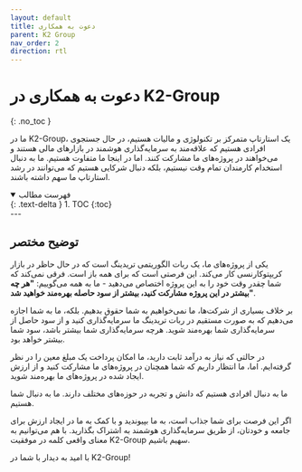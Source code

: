 ```yaml
---
layout: default
title: دعوت به همکاری
parent: K2 Group
nav_order: 2
direction: rtl
---
```


# دعوت به همکاری در K2-Group
{: .no_toc }

ما در K2-Group، یک استارتاپ متمرکز بر تکنولوژی و مالیات هستیم، در حال جستجوی افرادی هستیم که علاقه‌مند به سرمایه‌گذاری هوشمند در بازارهای مالی هستند و می‌خواهند در پروژه‌های ما مشارکت کنند. اما در اینجا ما متفاوت هستیم. ما به دنبال استخدام کارمندان تمام وقت نیستیم، بلکه دنبال شرکایی هستیم که می‌توانند در رشد استارتاپ ما سهم داشته باشند.

<details open markdown="block">
  <summary>
    فهرست مطالب
  </summary>
  {: .text-delta }
1. TOC
{:toc}
</details>
---

## توضیح مختصر



یکی از پروژه‌های ما، یک ربات الگوریتمی تریدینگ است که در حال حاظر در بازار کریپتوکارنسی کار می‌کند. این فرصتی است که برای همه باز است. فرقی نمی‌کند که شما چقدر وقت خود را به این پروژه اختصاص می‌دهید - ما به همه می‌گوییم: **"هر چه بیشتر در این پروژه مشارکت کنید، بیشتر از سود حاصله بهره‌مند خواهید شد"**.

بر خلاف بسیاری از شرکت‌ها، ما نمی‌خواهیم به شما حقوق بدهیم. بلکه، ما به شما اجازه می‌دهیم که به صورت مستقیم در ربات تریدینگ ما سرمایه‌گذاری کنید و از سود حاصل از سرمایه‌گذاری شما بهره‌مند شوید. هرچه سرمایه‌گذاری شما بیشتر باشد، سود شما بیشتر خواهد بود.

در حالتی که نیاز به درآمد ثابت دارید، ما امکان پرداخت یک مبلغ معین را در نظر گرفته‌ایم. اما، ما انتظار داریم که شما همچنان در پروژه‌های ما مشارکت کنید و از ارزش ایجاد شده در پروژه‌های ما بهره‌مند شوید.

ما به دنبال افرادی هستیم که دانش و تجربه در حوزه‌های مختلف دارند. ما به دنبال شما هستیم. 

اگر این فرصت برای شما جذاب است، به ما بپیوندید و با کمک به ما در ایجاد ارزش برای جامعه و خودتان، از طریق سرمایه‌گذاری هوشمند به اشتراک بگذارید. با هم می‌توانیم به معنای واقعی کلمه در موفقیت K2-Group سهیم باشیم.

با امید به دیدار با شما در K2-Group!
